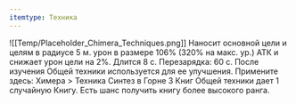 ```yaml
---
itemtype: Техника
---
```

![[Temp/Placeholder_Chimera_Techniques.png]]
Наносит основной цели и целям в радиусе 5 м. урон в размере 106% (320% на макс. ур.) АТК и снижает урон цели на 2%. Длится 8 с. Перезарядка: 60 с. После изучения Общей техники используется для ее улучшения. Примените здесь: Химера > Техника Синтез в Горне 3 Книг Общей техники дает 1 случайную Книгу. Есть шанс получить книгу более высокого ранга.
